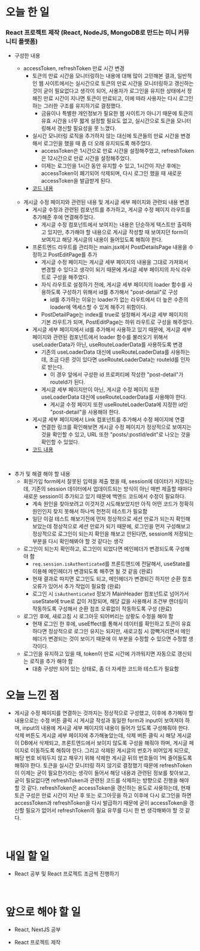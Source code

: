# 오늘 한 일

### React 프로젝트 제작 (React, NodeJS, MongoDB로 만드는 미니 커뮤니티 플랫폼)

- 구성한 내용

  - accessToken, refreshToken 만료 시간 변경
    - 토큰의 만료 시간을 모니터링하는 내용에 대해 많이 고민해본 결과, 일반적인 웹 사이트에서는 실시간으로 토큰의 만료 시간을 모니터링하고 갱신하는 것이 굳이 필요없다고 생각이 되어, 사용자가 로그인을 유지한 상태에서 정해진 만료 시간이 지나면 토큰이 만료되고, 이에 따라 사용자는 다시 로그인하는 그러한 구조를 유지하기로 결정했다.
      - 금융이나 특별한 개인정보가 필요한 웹 사이트가 아니기 때문에 토큰의 유효 시간을 너무 짧게 설정할 필요도 없고, 실시간으로 토큰을 모니터링해서 갱신할 필요성을 못 느꼈다.
    - 실시간 모니터링 로직을 추가하지 않는 대신에 토큰들의 만료 시간을 변경해서 로그인을 했을 때 좀 더 오래 유지되도록 해주었다.
      - accessToken은 1시간으로 만료 시간을 설정해주었고, refreshToken은 12시간으로 만료 시간을 설정해주었다.
      - 이제는 로그인을 1시간 동안 유지할 수 있고, 1시간이 지난 후에는 accessToken이 폐기되어 삭제되며, 다시 로그인 했을 때 새로운 accessToken을 발급받게 된다.
    - [코드 내용](https://github.com/jeongsangtae/mini-community-platform/commit/80e51d5cc6b9862a6ed36fe792d5b94210598f94)

  <br />

  - 게시글 수정 페이지와 관련된 내용 및 게시글 세부 페이지와 관련되 내용 변경
    - 게시글 수정과 관련된 컴포넌트를 추가하고, 게시글 수정 페이지 라우트를 추가해준 후에 연결해주었다.
      - 게시글 수정 컴포넌트에서 보여지는 내용은 단순하게 텍스트만 출력하고 있지만, 추가해야 할 내용으로 게시글 작성할 때 보여지던 form이 보여지고 해당 게시글의 내용이 들어있도록 해줘야 한다.
    - 프론트엔드 라우트를 관리하는 main.jsx에서 PostDetailsPage 내용을 수정하고 PostEditPage를 추가
      - 게시글 수정 페이지는 게시글 세부 페이지의 내용을 그대로 가져와서 변경할 수 있다고 생각이 되기 때문에 게시글 세부 페이지의 자식 라우트로 구성을 해주었다.
      - 자식 라우트로 설정하기 전에, 게시글 세부 페이지의 loader 함수를 사용하도록 구성하기 위해서 id를 추가해서 "post-detail"로 구성
        - id를 추가하는 이유는 loader가 없는 라우트에서 더 높은 수준의 loader에 액세스할 수 있게 해주기 위함이다.
      - PostDetailPage는 index를 true로 설정해서 게시글 세부 페이지의 기본 라우트가 되며, PostEditPage는 하위 라우트로 구성을 해주었다.
    - 게시글 세부 페이지에서 id를 추가해서 사용하고 있기 때문에, 게시글 세부 페이지와 관련된 컴포넌트에서 loader 함수를 불러오기 위해서 useLoaderData가 아닌, useRouteLoaderData를 사용하도록 변경
      - 기존의 useLoaderData 대신에 useRouteLoaderData를 사용하는데, 조금 다른 것이 있다면 useRouteLoaderData는 routeId를 인자로 받는다.
        - 이 경우 앞에서 구성한 id 프로퍼티에 작성한 "post-detail"가 routeId가 된다.
      - 게시글 세부 페이지만이 아닌, 게시글 수정 페이지 또한 useLoaderData 대신에 useRouteLoaderData를 사용해야 한다.
        - 게시글 수정 페이지 또한 useRouteLoaderData에 지정한 id인 "post-detail"을 사용해야 한다.
    - 게시글 세부 페이지에서 Link 컴포넌트를 추가해서 수정 페이지에 연결
      - 연결한 링크를 확인해보면 게시글 수정 페이지가 정상적으로 보여지는 것을 확인할 수 있고, URL 또한 "posts/:postId/edit"로 나오는 것을 확인할 수 있었다.
    - [코드 내용](https://github.com/jeongsangtae/mini-community-platform/commit/d6bc67d4c7eb3863c1dcc19cbc98b4242e95e850)

<br />

- 추가 및 해결 해야 할 내용
  - 회원가입 form에서 잘못된 입력을 제출 했을 때, session에 데이터가 저장되는데, 기존의 session 데이터에서 업데이트되는 방식이 아닌 매번 제출할 때마다 새로운 session이 추가되고 있기 때문에 백엔드 코드에서 수정이 필요하다.
    - 계속 원인을 찾아보려고 이것저것 시도해보았지만 아직 어떤 코드가 정확히 원인인지 찾지 못해서 하나씩 천천히 테스트가 필요함
    - 일단 이걸 테스트 해보기전에 먼저 정상적으로 세션 만료가 되는지 확인해보았는데 정상적으로 세션 만료가 되기 때문에, 로그인을 먼저 구성해보고 정상적으로 로그인이 되는지 확인을 해보고 안된다면, session에 저장되는 부분을 다시 확인해봐야 할 것 같다는 생각
  - 로그인이 되는지 확인하고, 로그인이 되었다면 메인헤더가 변경되도록 구성해야 함
    - `req.session.isAuthenticated`를 프론트엔드에 전달해서, useState를 이용해 메인헤더가 변경되도록 해주면 될 것 같음 (완료)
    - 현재 결과로 따지면 로그인도 되고, 메인헤더가 변경되긴 하지만 순환 참조 오류가 있어서 추가 작업이 필요함 (완료)
    - 로그인 시 `isAuthenticated` 정보가 MainHeader 컴포넌트로 넘어가서 useState에 true로 값이 저장되며, 해당 값을 사용해서 조건부 렌더링이 작동하도록 구성해서 순환 참조 오류없이 작동하도록 구성 (완료)
  - 로그인 후에, 새로고침 시 로그아웃 되어버리는 상황도 수정을 해야 함
    - 현재 로그인 한 후에, useEffect를 통해서 데이터를 확인하고 토큰이 유효하다면 정상적으로 로그인 유지는 되지만, 새로고침 시 깜빡거리면서 메인헤더가 변경되는 것이 보이기 때문에 이 부분을 수정할 수 있으면 수정할 생각이다.
  - 로그인을 유지하고 있을 때, token이 만료 시간에 가까워지면 자동으로 갱신되는 로직을 추가 해야 함
    - 대충 구성만 되어 있는 상태로, 좀 더 자세한 코드와 테스트가 필요함

# 오늘 느낀 점

- 게시글 수정 페이지를 연결하는 것까지는 정상적으로 구성했고, 이후에 추가해야 할 내용으로는 수정 버튼 클릭 시 게시글 작성과 동일한 form과 input이 보여져야 하며, input의 내용에 게시글 세부 페이지의 내용이 들어가 있도록 구성해줘야 한다. 삭제 버튼도 게시글 세부 페이지에 추가해놓았는데, 삭제 버튼 클릭 시 해당 게시글이 DB에서 삭제되고, 프론트엔드에서 보이지 않도록 구성을 해줘야 하며, 게시글 페이지로 이동하도록 해줘야 한다. 그리고 삭제된 게시글의 번호가 비어있게 되므로, 해당 번호 비워두지 않고 채우기 위해 삭제한 게시글 뒤의 번호들이 1씩 줄어들도록 해줘야 한다. 토큰을 실시간 모니터링 하지 않기로 결정했기 때문에 refreshToken이 이제는 굳이 필요한가라는 생각이 들어서 해당 내용과 관련된 정보를 찾아보고, 굳이 필요없다면 refreshToken과 관련된 코드를 삭제하는 방향으로 진행을 해야 할 것 같다. refreshToken은 accessToken을 갱신하는 용도로 사용하는데, 현재 토큰 구성은 만료 시간이 지난 후 또는 로그아웃을 하고 이후에 다시 로그인을 하면 accessToken과 refreshToken을 다시 발급하기 때문에 굳이 accessToken을 갱신할 필요가 없어서 refreshToken의 필요 유무를 다시 한 번 생각해봐야 할 것 같다.

<br />

# 내일 할 일

- React 공부 및 React 프로젝트 조금씩 진행하기

<br />

# 앞으로 해야 할 일

- React, NextJS 공부

- React 프로젝트 제작
